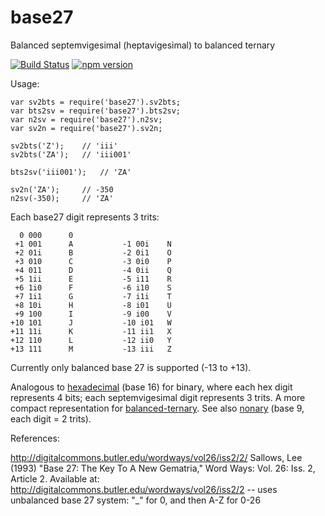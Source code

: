 # base27

Balanced septemvigesimal (heptavigesimal) to balanced ternary

[![Build Status](https://travis-ci.org/thirdcoder/base27.svg?branch=master)](https://travis-ci.org/thirdcoder/base27)
[![npm version](https://badge.fury.io/js/base27.svg)](https://www.npmjs.com/package/base27)

Usage:

    var sv2bts = require('base27').sv2bts;
    var bts2sv = require('base27').bts2sv;
    var n2sv = require('base27').n2sv;
    var sv2n = require('base27').sv2n;

    sv2bts('Z');    // 'iii'
    sv2bts('ZA');   // 'iii001'

    bts2sv('iii001');   // 'ZA'

    sv2n('ZA');     // -350
    n2sv(-350);     // 'ZA'


Each base27 digit represents 3 trits:

      0 000      0
     +1 001      A           -1 00i    N
     +2 01i      B           -2 0i1    O
     +3 010      C           -3 0i0    P
     +4 011      D           -4 0ii    Q
     +5 1ii      E           -5 i11    R
     +6 1i0      F           -6 i10    S
     +7 1i1      G           -7 i1i    T
     +8 10i      H           -8 i01    U
     +9 100      I           -9 i00    V
    +10 101      J           -10 i01   W
    +11 11i      K           -11 ii1   X
    +12 110      L           -12 ii0   Y
    +13 111      M           -13 iii   Z

Currently only balanced base 27 is supported (-13 to +13).

Analogous to [hexadecimal](https://en.wikipedia.org/wiki/Hexadecimal) (base 16)
for binary, where each hex digit represents 4 bits; each septemvigesimal digit
represents 3 trits. A more compact representation for
[balanced-ternary](https://github.com/thirdcoder/balanced-ternary).
See also [nonary](https://github.com/thirdcoder/nonary) (base 9, each digit = 2 trits).


References:

http://digitalcommons.butler.edu/wordways/vol26/iss2/2/
Sallows, Lee (1993) "Base 27: The Key To A New Gematria," Word Ways: Vol. 26: Iss. 2, Article 2.
Available at: http://digitalcommons.butler.edu/wordways/vol26/iss2/2
-- uses unbalanced base 27 system: "\_" for 0, and then A-Z for 0-26

